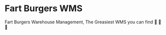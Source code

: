 # Fart Burgers WMS
Fart Burgers Warehouse Management, The Greasiest WMS you can find
:cow2: :dash: :hamburger:
